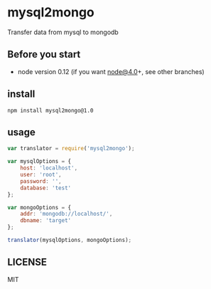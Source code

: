 # mysql2mongo
Transfer data from mysql to mongodb

## Before you start
* node version 0.12 (if you want node@4.0+, see other branches)

## install
```
npm install mysql2mongo@1.0
```

## usage
```js
var translator = require('mysql2mongo');

var mysqlOptions = {
	host: 'localhost',
	user: 'root',
	password: '',
	database: 'test'
};

var mongoOptions = {
	addr: 'mongodb://localhost/',
	dbname: 'target'
};

translator(mysqlOptions, mongoOptions);
```

## LICENSE
MIT